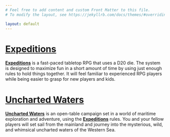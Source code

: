 ```yaml
---
# Feel free to add content and custom Front Matter to this file.
# To modify the layout, see https://jekyllrb.com/docs/themes/#overriding-theme-defaults

layout: default
---
```

# **[Expeditions]({{site.baseurl}}/Rules/Index/)**
**[Expeditions]({{site.baseurl}}/Rules/Index/)** is a fast-paced tabletop RPG that uses a D20 die. The system is designed to maximize fun in a short amount of time by using just enough rules to hold things together. It will feel familiar to experienced RPG players while being easier to grasp for new players and kids.
# **[Uncharted Waters]({{site.baseurl}}/UnchartedWaters/Index/#uncharted-waters)**
**[Uncharted Waters]({{site.baseurl}}/UnchartedWaters/Index/#uncharted-waters)** is an open-table campaign set in a world of maritime exploration and adventure, using the **[Expeditions]({{site.baseurl}}/Rules/Index/)** rules. You and your fellow players will set sail from the mainland and journey into the mysterious, wild, and whimsical uncharted waters of the Western Sea. 

